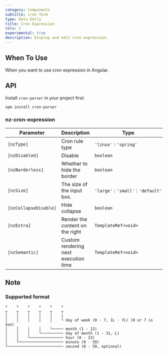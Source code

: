 ```yaml
---
category: Components
subtitle: cron form
type: Data Entry
title: Cron Expression
cols: 1
experimental: true
description: Display and edit cron expression.
---
```


## When To Use

When you want to use cron expression in Angular.

## API

Install `cron-parser` in your project first:

```sh
npm install cron-parser
```

### nz-cron-expression

| Parameter             | Description                          | Type                          | Default   |
| --------------------- | ------------------------------------ | ----------------------------- | --------- |
| `[nzType]`            | Cron rule type                       | `'linux'｜'spring'`           | `linux`   |
| `[nzDisabled]`        | Disable                              | `boolean`                     | `false`   |
| `[nzBorderless]`      | Whether to hide the border           | `boolean`                     | `false`   |
| `[nzSize]`            | The size of the input box.           | `'large'｜'small'｜'default'` | `default` |
| `[nzCollapseDisable]` | Hide collapse                        | `boolean`                     | `false`   |
| `[nzExtra]`           | Render the content on the right      | `TemplateRef<void>`           | -         |
| `[nzSemantic]`        | Custom rendering next execution time | `TemplateRef<void>`           | -         |

## Note

### Supported format

```text
*    *    *    *    *    *
┬    ┬    ┬    ┬    ┬    ┬
│    │    │    │    │    |
│    │    │    │    │    └ day of week (0 - 7, 1L - 7L) (0 or 7 is Sun)
│    │    │    │    └───── month (1 - 12)
│    │    │    └────────── day of month (1 - 31, L)
│    │    └─────────────── hour (0 - 23)
│    └──────────────────── minute (0 - 59)
└───────────────────────── second (0 - 59, optional)
```
